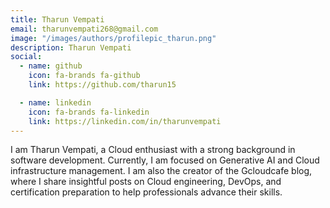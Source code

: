 ```yaml
---
title: Tharun Vempati
email: tharunvempati268@gmail.com
image: "/images/authors/profilepic_tharun.png"
description: Tharun Vempati
social:
  - name: github
    icon: fa-brands fa-github
    link: https://github.com/tharun15

  - name: linkedin
    icon: fa-brands fa-linkedin
    link: https://linkedin.com/in/tharunvempati
---
```


I am Tharun Vempati, a Cloud enthusiast with a strong background in software development. Currently, I am focused on Generative AI and Cloud infrastructure management. I am also the creator of the Gcloudcafe blog, where I share insightful posts on Cloud engineering, DevOps, and certification preparation to help professionals advance their skills.
